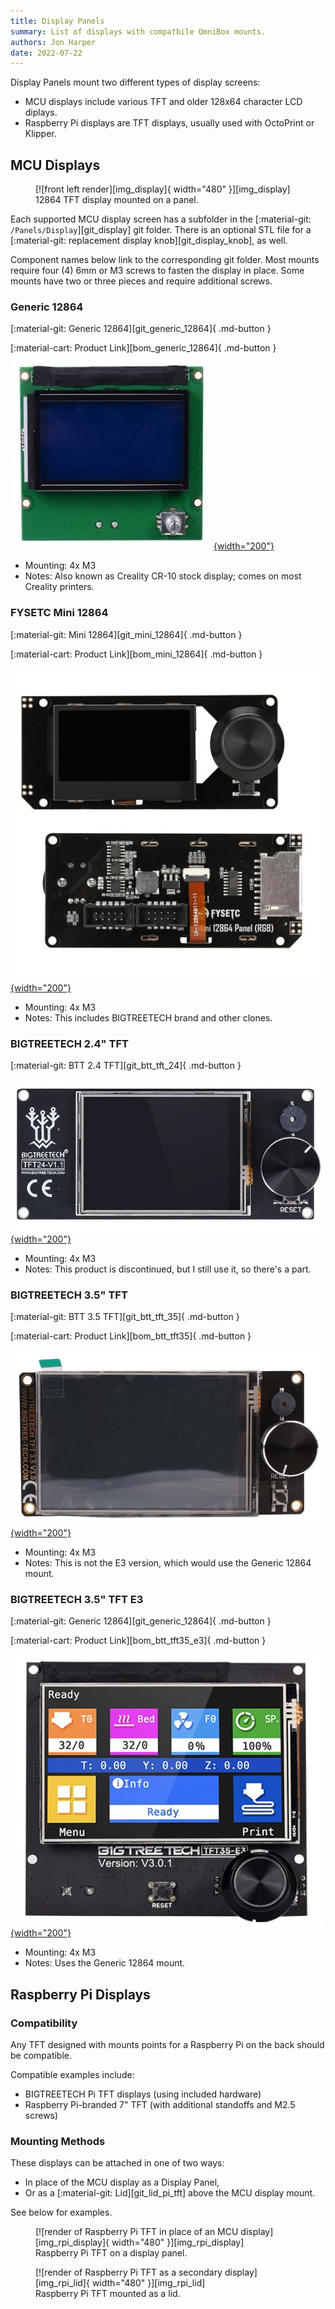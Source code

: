 ```yaml
---
title: Display Panels
summary: List of displays with compatbile OmniBox mounts.
authors: Jon Harper
date: 2022-07-22
---
```


Display Panels mount two different types of display screens:

- MCU displays include various TFT and older 128x64 character LCD diplays.
- Raspberry Pi displays are TFT displays, usually used with OctoPrint or Klipper.

## MCU Displays

<figure markdown>
  [![front left render][img_display]{ width="480" }][img_display]
  <figcaption>12864 TFT display mounted on a panel.</figcaption>
</figure>

Each supported MCU display screen has a subfolder in the [:material-git: `/Panels/Display`][git_display] git folder. There is an optional STL file for a [:material-git: replacement display knob][git_display_knob], as well.

Component names below link to the corresponding git folder. Most mounts require four (4) 6mm or M3 screws to fasten the display in place. Some mounts have two or three pieces and require additional screws.

<!-- Template
[:material-git: Files: ][git_]{ .md-button }

[:material-cart: Product Link][bom_]{ .md-button }

[![product picture][img_]{width="200"}][img_]
 -->
### Generic 12864

[:material-git: Generic 12864][git_generic_12864]{ .md-button }

[:material-cart: Product Link][bom_generic_12864]{ .md-button }

[![product picture][img_12864]{width="200"}][img_12864]

- Mounting: 4x M3
- Notes: Also known as Creality CR-10 stock display; comes on most Creality printers.

### FYSETC Mini 12864

[:material-git: Mini 12864][git_mini_12864]{ .md-button }

[:material-cart: Product Link][bom_mini_12864]{ .md-button }

[![product picture][img_mini12864]{width="200"}][img_mini12864]

- Mounting: 4x M3
- Notes: This includes BIGTREETECH brand and other clones.

### BIGTREETECH 2.4" TFT

[:material-git: BTT 2.4 TFT][git_btt_tft_24]{ .md-button }

[![product picture][img_btt_tft24]{width="200"}][img_btt_tft24]

- Mounting: 4x M3
- Notes: This product is discontinued, but I still use it, so there's a part.

### BIGTREETECH 3.5" TFT

[:material-git: BTT 3.5 TFT][git_btt_tft_35]{ .md-button }

[:material-cart: Product Link][bom_btt_tft35]{ .md-button }

[![product picture][img_btt_tft35]{width="200"}][img_btt_tft35]

- Mounting: 4x M3
- Notes: This is not the E3 version, which would use the Generic 12864 mount. 

### BIGTREETECH 3.5" TFT E3

[:material-git: Generic 12864][git_generic_12864]{ .md-button }

[:material-cart: Product Link][bom_btt_tft35_e3]{ .md-button }

[![product picture][img_btt_tft35_e3]{width="200"}][img_btt_tft35_e3]

- Mounting: 4x M3
- Notes: Uses the Generic 12864 mount.

<!-- ### BIGTREETECH 5.0

[:material-git: Files: ][git_btt_tft_50]{ .md-button }

[:material-cart: Product Link][bom_]{ .md-button }

[![product picture][img_]{width="200"}][img_]

- Mounting: 4x M3
- Notes: **Preliminary support** -->

## Raspberry Pi Displays

### Compatibility

Any TFT designed with mounts points for a Raspberry Pi on the back should be compatible.

Compatible examples include:

- BIGTREETECH Pi TFT displays (using included hardware)
- Raspberry Pi-branded 7" TFT (with additional standoffs and M2.5 screws)

### Mounting Methods

These displays can be attached in one of two ways:

- In place of the MCU display as a Display Panel,
- Or as a [:material-git: Lid][git_lid_pi_tft] above the MCU display mount.

See below for examples.

<figure markdown>
  [![render of Raspberry Pi TFT in place of an MCU display][img_rpi_display]{ width="480" }][img_rpi_display]
  <figcaption>Raspberry Pi TFT on a display panel.</figcaption>
</figure>


<figure markdown>
  [![render of Raspberry Pi TFT as a secondary display][img_rpi_lid]{ width="480" }][img_rpi_lid]
  <figcaption>Raspberry Pi TFT mounted as a lid.</figcaption>
</figure>

[img_display]: ../img/components/display.png
[img_rpi_display]: ../img/examples/rpi_display.png
[img_rpi_lid]: ../img/examples/rpi_lid.png
[img_btt_tft35_e3]: ../img/parts/btt_35tft_e3.jpg
[img_12864]: ../img/parts/classic_12864.jpg
[img_mini12864]: ../img/parts/mini12864.jpg
[img_btt_tft24]: ../img/parts/btt_tft_2.4.jpg
[img_btt_tft35]: ../img/parts/btt_tft_3.5.jpg